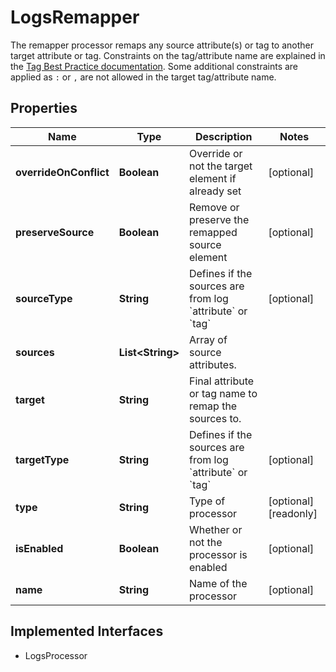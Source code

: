 

# LogsRemapper

The remapper processor remaps any source attribute(s) or tag to another target attribute or tag. Constraints on the tag/attribute name are explained in the [Tag Best Practice documentation](https://docs.datadoghq.com/logs/guide/log-parsing-best-practice). Some additional constraints are applied as `:` or `,` are not allowed in the target tag/attribute name.
## Properties

Name | Type | Description | Notes
------------ | ------------- | ------------- | -------------
**overrideOnConflict** | **Boolean** | Override or not the target element if already set |  [optional]
**preserveSource** | **Boolean** | Remove or preserve the remapped source element |  [optional]
**sourceType** | **String** | Defines if the sources are from log &#x60;attribute&#x60; or &#x60;tag&#x60; |  [optional]
**sources** | **List&lt;String&gt;** | Array of source attributes. | 
**target** | **String** | Final attribute or tag name to remap the sources to. | 
**targetType** | **String** | Defines if the sources are from log &#x60;attribute&#x60; or &#x60;tag&#x60; |  [optional]
**type** | **String** | Type of processor |  [optional] [readonly]
**isEnabled** | **Boolean** | Whether or not the processor is enabled |  [optional]
**name** | **String** | Name of the processor |  [optional]


## Implemented Interfaces

* LogsProcessor


